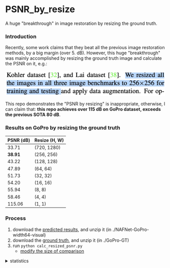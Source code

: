 # PSNR_by_resize
A huge "breakthrough" in image restoration by resizing the ground truth.

### Introduction
Recently, some work claims that they beat all the previous image restoration methods, by a big margin (over 5. dB).
However, this huge "breakthrough" was mainly accomplished by resizing the ground truth image and calculate the PSNR on it, e.g.:

<img src="./figures/their_claim.jpg" style="zoom:50%;" />


This repo demonstrates the "PSNR by resizing" is inappropriate, otherwise, I can claim that: **this repo achieves over 115 dB on GoPro dataset, exceeds the previous SOTA 80 dB**.

### Results on GoPro by resizing the ground truth


| PSNR (dB) | Resize (H, W) |
| :----------------------------------- | :------ |
| 33.71| (720, 1280)|
| **38.91**| (256, 256)|
| 43.22| (128, 128)|
| 47.89| (64, 64)|
| 51.73| (32, 32)|
| 54.20| (16, 16)|
| 55.94| (8, 8)|
| 58.46| (4, 4)|
| 115.06| (1, 1)|


### Process

1. download the [predicted results](https://pan.baidu.com/s/1LdjRwLcWVjgwCFwTJ96wiw?pwd=f7p3), and unzip it (in ./NAFNet-GoPro-width64-visual)
2. download the [ground truth](https://pan.baidu.com/s/1wPfPJANoUk5z8Dq99yTPCw?pwd=b66v), and unzip it (in ./GoPro-GT)
3. run ```python calc_resized_psnr.py```
    * [modify the size of comparison]()


<details>
<summary>statistics</summary>

![visitors](https://visitor-badge.glitch.me/badge?page_id=mayorx/PSNR_by_resize)

</details>